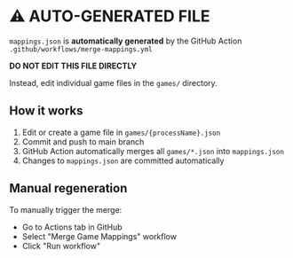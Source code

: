 # ⚠️ AUTO-GENERATED FILE

`mappings.json` is **automatically generated** by the GitHub Action `.github/workflows/merge-mappings.yml`

**DO NOT EDIT THIS FILE DIRECTLY**

Instead, edit individual game files in the `games/` directory.

## How it works

1. Edit or create a game file in `games/{processName}.json`
2. Commit and push to main branch
3. GitHub Action automatically merges all `games/*.json` into `mappings.json`
4. Changes to `mappings.json` are committed automatically

## Manual regeneration

To manually trigger the merge:
- Go to Actions tab in GitHub
- Select "Merge Game Mappings" workflow
- Click "Run workflow"
